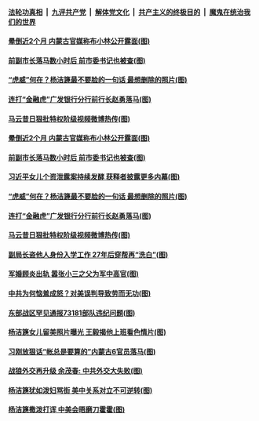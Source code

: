 ####  [法轮功真相](../../../../basic/blob/master/README.md?t=03230631) &nbsp;|&nbsp; [九评共产党](../../../../9ping.md/blob/master/README.md?t=03230631) &nbsp;|&nbsp; [解体党文化](../../../../jtdwh.md/blob/master/README.md?t=03230631)  &nbsp;|&nbsp; [共产主义的终极目的](../../../../gczydzjmd.md/blob/master/README.md?t=03230631) &nbsp;|&nbsp; [魔鬼在统治我们的世界](../../../../mgztzwmdsj.md/blob/master/README.md?t=03230631) 

#### [晕倒近2个月 内蒙古官媒称布小林公开露面(图)](../pages/p2/966373.md?t=03230631) 

#### [前副市长落马数小时后 前市委书记也被查(图)](../pages/p2/966332.md?t=03230631) 

#### [“虎威”何在？杨洁篪最不要脸的一句话 最想删除的照片(图)](../pages/p2/966318.md?t=03230631) 

#### [连打“金融虎”广发银行分行前行长赵勇落马(图)](../pages/p2/966335.md?t=03230631) 

#### [马云昔日狠批特权阶级视频微博热传(图)](../pages/p2/966249.md?t=03230631) 


#### [晕倒近2个月 内蒙古官媒称布小林公开露面(图)](../pages/p2/966373.md?t=03230631) 

#### [前副市长落马数小时后 前市委书记也被查(图)](../pages/p2/966332.md?t=03230631) 

#### [习近平女儿个资泄露案持续发酵 获释者披露更多内幕(图)](../pages/p2/966325.md?t=03230631) 


#### [“虎威”何在？杨洁篪最不要脸的一句话 最想删除的照片(图)](../pages/p2/966318.md?t=03230631) 

#### [连打“金融虎”广发银行分行前行长赵勇落马(图)](../pages/p2/966335.md?t=03230631) 

#### [马云昔日狠批特权阶级视频微博热传(图)](../pages/p2/966249.md?t=03230631) 


#### [副局长盗他人身份入学工作 27年后穿帮再“洗白”(图)](../pages/p2/966255.md?t=03230631) 

#### [军婚顾炎出轨 嚣张小三之父为军中高官(图)](../pages/p2/966219.md?t=03230631) 

#### [中共为何恼羞成怒？对美误判导致劳而无功(图)](../pages/p2/966220.md?t=03230631) 

#### [东部战区罕见通报73181部队违纪问题(图)](../pages/p2/966207.md?t=03230631) 



#### [杨洁篪女儿留美照片曝光 王毅揭他上班看色情片(图)](../pages/p2/966130.md?t=03230631) 

#### [习刚放狠话“帐总是要算的”内蒙古6官员落马(图)](../pages/p2/966160.md?t=03230631) 

#### [战狼外交再升级 余茂春: 中共外交大失败(图)](../pages/p2/966139.md?t=03230631) 


#### [杨洁篪犹如泼妇骂街 美中关系对立不可逆转(图)](../pages/p2/966146.md?t=03230631) 

#### [杨洁篪撒泼打诨 中美会晤磨刀霍霍(图)](../pages/p2/966103.md?t=03230631) 

